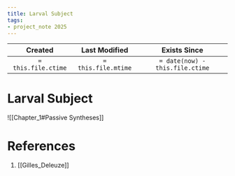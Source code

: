 ```yaml
---
title: Larval Subject
tags:
- project_note 2025
---
```

|       Created       |    Last Modified    |          Exists Since           |
| :-----------------: | :-----------------: | :-----------------------------: |
| `= this.file.ctime` | `= this.file.mtime` | `= date(now) - this.file.ctime` |

# Larval Subject
![[Chapter_1#Passive Syntheses]]

# References
1. [[Gilles_Deleuze]]
